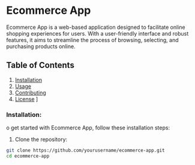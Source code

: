 # Ecommerce App

Ecommerce App is a web-based application designed to facilitate online shopping experiences for users. With a user-friendly interface and robust features, it aims to streamline the process of browsing, selecting, and purchasing products online.

## Table of Contents

1. [Installation](#installation)
2. [Usage](#usage)
3. [Contributing](#contributing)
4. [License](#license)
]
### Installation: 
o get started with Ecommerce App, follow these installation steps:

1. Clone the repository:

```bash
git clone https://github.com/yourusername/ecommerce-app.git
cd ecommerce-app
